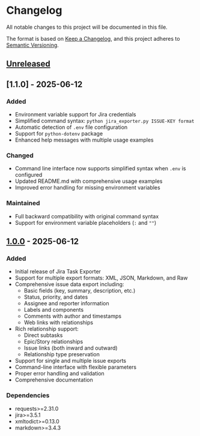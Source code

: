 # Changelog

All notable changes to this project will be documented in this file.

The format is based on [Keep a Changelog](https://keepachangelog.com/en/1.0.0/),
and this project adheres to [Semantic Versioning](https://semver.org/spec/v2.0.0.html).

## [Unreleased]

## [1.1.0] - 2025-06-12

### Added
- Environment variable support for Jira credentials
- Simplified command syntax: `python jira_exporter.py ISSUE-KEY format`
- Automatic detection of `.env` file configuration
- Support for `python-dotenv` package
- Enhanced help messages with multiple usage examples

### Changed
- Command line interface now supports simplified syntax when `.env` is configured
- Updated README.md with comprehensive usage examples
- Improved error handling for missing environment variables

### Maintained
- Full backward compatibility with original command syntax
- Support for environment variable placeholders (`:` and `""`)

## [1.0.0] - 2025-06-12

### Added

- Initial release of Jira Task Exporter
- Support for multiple export formats: XML, JSON, Markdown, and Raw
- Comprehensive issue data export including:
  - Basic fields (key, summary, description, etc.)
  - Status, priority, and dates
  - Assignee and reporter information
  - Labels and components
  - Comments with author and timestamps
  - Web links with relationships
- Rich relationship support:
  - Direct subtasks
  - Epic/Story relationships
  - Issue links (both inward and outward)
  - Relationship type preservation
- Support for single and multiple issue exports
- Command-line interface with flexible parameters
- Proper error handling and validation
- Comprehensive documentation

### Dependencies

- requests>=2.31.0
- jira>=3.5.1
- xmltodict>=0.13.0
- markdown>=3.4.3

[Unreleased]: https://github.com/yourusername/jira-task-exporter/compare/v1.0.0...HEAD
[1.0.0]: https://github.com/yourusername/jira-task-exporter/releases/tag/v1.0.0
